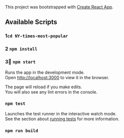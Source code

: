 This project was bootstrapped with [Create React App](https://github.com/facebook/create-react-app).

## Available Scripts
### 1`cd NY-times-most-popular`

### 2 `npm install`

### 3🚀 `npm start`

Runs the app in the development mode.<br>
Open [http://localhost:3000](http://localhost:3000) to view it in the browser.

The page will reload if you make edits.<br>
You will also see any lint errors in the console.

### `npm test`

Launches the test runner in the interactive watch mode.<br>
See the section about [running tests](https://facebook.github.io/create-react-app/docs/running-tests) for more information.

### `npm run build`

